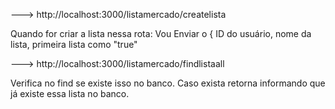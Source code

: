 ---> http://localhost:3000/listamercado/createlista

Quando for criar a lista nessa rota:
Vou Enviar o { ID do usuário, nome da lista, primeira lista como "true"


---> http://localhost:3000/listamercado/findlistaall

Verifica no find se existe isso no banco. Caso exista retorna informando que já existe essa lista no banco.
